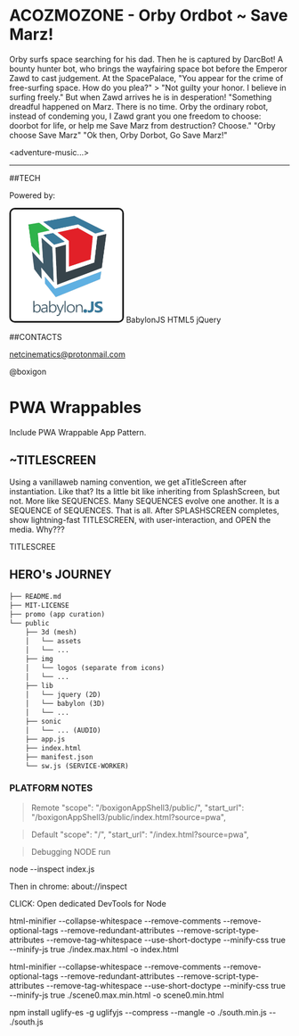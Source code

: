 # ACOZMOZONE - Orby Ordbot ~ Save Marz!

Orby surfs space searching for his dad. Then he is captured by DarcBot! A bounty hunter bot, who brings the wayfairing space bot before the Emperor Zawd to cast judgement. At the SpacePalace, "You appear for the crime of free-surfing space. How do you plea?" > "Not guilty your honor. I believe in surfing freely." But when Zawd arrives he is in desperation! "Something dreadful happened on Marz. There is no time. Orby the ordinary robot, instead of condeming you, I Zawd grant you one freedom to choose: doorbot for life, or help me Save Marz from destruction? Choose." "Orby choose Save Marz"  "Ok then, Orby Dorbot, Go Save Marz!"

<adventure-music...>

<hr>

##TECH

Powered by:

[<img src="promo/logo1.png" width="200" border="3" style="border-radius: 10px;">](https://www.babylonjs.com/)
BabylonJS
HTML5
jQuery


##CONTACTS

netcinematics@protonmail.com

@boxigon

# PWA Wrappables

Include PWA Wrappable App Pattern. 


## ~TITLESCREEN

Using a vanillaweb naming convention, we get aTitleScreen after instantiation. Like that? Its a little bit like inheriting from SplashScreen, but not. More like SEQUENCES. Many SEQUENCES evolve one another. It is a SEQUENCE of SEQUENCES. That is all. After SPLASHSCREEN completes, show lightning-fast TITLESCREEN, with user-interaction, and OPEN the media. Why???


 TITLESCREE


## HERO's JOURNEY

```
├── README.md
├── MIT-LICENSE
├── promo (app curation)
└── public
    ├── 3d (mesh)
    │   └── assets
    │   └── ...
    ├── img
    │   └── logos (separate from icons)
    │   └── ...
    ├── lib
    │   └── jquery (2D)
    │   └── babylon (3D)
    │   └── ...
    ├── sonic
    │   └── ... (AUDIO)
    ├── app.js
    ├── index.html
    ├── manifest.json
    └── sw.js (SERVICE-WORKER)
```


### PLATFORM NOTES

> Remote
  "scope": "/boxigonAppShell3/public/",
  "start_url": "/boxigonAppShell3/public/index.html?source=pwa",

> Default
  "scope": "/",
  "start_url": "/index.html?source=pwa",


> Debugging NODE run

node --inspect index.js

Then in chrome:   about://inspect

CLICK: Open dedicated DevTools for Node



html-minifier --collapse-whitespace --remove-comments --remove-optional-tags --remove-redundant-attributes --remove-script-type-attributes --remove-tag-whitespace --use-short-doctype --minify-css true --minify-js true ./index.max.html -o index.html


html-minifier --collapse-whitespace --remove-comments --remove-optional-tags --remove-redundant-attributes --remove-script-type-attributes --remove-tag-whitespace --use-short-doctype --minify-css true --minify-js true ./scene0.max.min.html -o scene0.min.html



npm install uglify-es -g
uglifyjs --compress --mangle  -o ./south.min.js -- ./south.js
